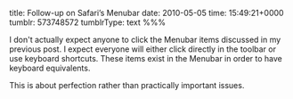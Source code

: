 title: Follow-up on Safari’s Menubar
date: 2010-05-05
time: 15:49:21+0000
tumblr: 573748572
tumblrType: text
%%%

I don't actually expect anyone to click the Menubar items discussed in my previous post. I expect everyone will either click directly in the toolbar or use keyboard shortcuts. These items exist in the Menubar in order to have keyboard equivalents. 

This is about perfection rather than practically important issues. 
